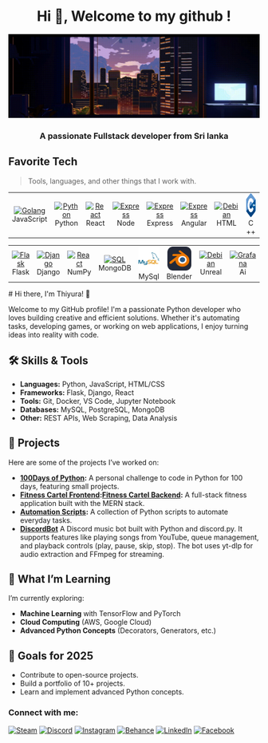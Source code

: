 

<h1 align="center">Hi 👋, Welcome to my github ! </h1>

![](icons/tootee.gif)

<h3 align="center">A passionate Fullstack developer from Sri lanka</h3>

<h2 align="left" id="macropower-tech">Favorite Tech </h2>

> Tools, languages, and other things that I work with.

<table>
  <tr>
    <td align="center" width="96">
      <a href="#macropower-tech">
        <img src="https://user-images.githubusercontent.com/74038190/212257454-16e3712e-945a-4ca2-b238-408ad0bf87e6.gif" height="48" alt="Golang" />
      </a>
      <br>JavaScript
    </td>
    <td align="center" width="96">
      <a href="#macropower-tech">
        <img src="https://user-images.githubusercontent.com/74038190/212257472-08e52665-c503-4bd9-aa20-f5a4dae769b5.gif" width="48" height="48" alt="Python" />
      </a>
      <br>Python
    </td>
    <td align="center" width="96">
      <a href="#macropower-tech">
        <img src="https://user-images.githubusercontent.com/74038190/212257467-871d32b7-e401-42e8-a166-fcfd7baa4c6b.gif" width="48" height="48" alt="React" />
      </a>
      <br>React
    </td>
    <td align="center" width="96">
      <a href="#macropower-tech">
        <img src="https://user-images.githubusercontent.com/74038190/212257460-738ff738-247f-4445-a718-cdd0ca76e2db.gif"  width="45" height="48" alt="Express"/>
      </a>
      <br>Node
    </td>
    <td align="center" width="96">
      <a href="#macropower-tech" >
        <img src="https://github.com/Anmol-Baranwal/Cool-GIFs-For-GitHub/assets/74038190/1a797f46-efe4-41e6-9e75-5303e1bbcbfa" width="48" height="48" alt="Express" />
      </a>
      <br>Express
    </td>
    <td align="center" width="96"> 
      <a href="#macropower-tech" >
        <img src="https://user-images.githubusercontent.com/74038190/212280823-79088828-a258-4a4d-8d6c-96315d5a07af.gif" width="48" height="48" alt="Express" />
      </a>
      <br>Angular
    </td>
    <td align="center"  width="96">
      <a href="#macropower-tech">
        <img src= "https://github.com/Anmol-Baranwal/Cool-GIFs-For-GitHub/assets/74038190/29fd6286-4e7b-4d6c-818f-c4765d5e39a9" width="48" height="48" alt="Debian" />
      </a>
      <br>HTML
    </td>
    <td align="center" width="96">
      <a href="#macropower-tech" >
        <img src="https://raw.githubusercontent.com/devicons/devicon/master/icons/cplusplus/cplusplus-original.svg" width="48" height="48" alt="Grafana" />
      </a>
      <br>C ++
    </td>
  </tr>
</table>

<table>
  <tr>
    <td align="center" width="96">
      <a href="#macropower-tech">
        <img src= "https://raw.githubusercontent.com/marwin1991/profile-technology-icons/refs/heads/main/icons/flask.png" width="48" height="48" alt="Flask" />
      </a>
      <br>Flask
    </td>
    <td align="center" width="96">
      <a href="#macropower-tech">
        <img src= "https://raw.githubusercontent.com/marwin1991/profile-technology-icons/refs/heads/main/icons/django.png" width="48" height="48" alt="Django" />
      </a>
      <br>Django
    </td>
    <td align="center" width="96">
      <a href="#macropower-tech">
        <img src= "https://raw.githubusercontent.com/marwin1991/profile-technology-icons/refs/heads/main/icons/numpy.png" width="48" height="48" alt="React" />
      </a>
      <br>NumPy
    </td>
    <td align="center" width="96">
      <a href="#macropower-tech">
        <img src= "https://github.com/Anmol-Baranwal/Cool-GIFs-For-GitHub/assets/74038190/398b19b1-9aae-4c1f-8bc0-d172a2c08d68" width="45" height="48" alt="SQL"/>
      </a>
      <br>MongoDB
    </td>
    <td align="center" width="96">
      <a href="#macropower-tech" >
        <img src="https://raw.githubusercontent.com/devicons/devicon/master/icons/mysql/mysql-original-wordmark.svg" width="48" height="48" alt="C" />
      </a>
      <br>MySql
    </td>
    <td align="center" width="96"> 
      <a href="#macropower-tech" >
        <img src="icons/Blender-Dark.svg " width="48" height="48" alt="C ++" />
      </a>
      <br>Blender
    </td>
    <td align="center"  width="96">
      <a href="#macropower-tech">
        <img src= "https://raw.githubusercontent.com/marwin1991/profile-technology-icons/refs/heads/main/icons/unreal_engine.png" width="48" height="48" alt="Debian" />
      </a>
      <br>Unreal
    </td>
    <td align="center" width="96">
      <a href="#macropower-tech" >
        <img src="https://www.vectorlogo.zone/logos/adobe_illustrator/adobe_illustrator-icon.svg" width="48" height="48" alt="Grafana" />
      </a>
      <br>Ai
    </td>
  </tr>
</table>

<p align="left">
  # Hi there, I'm Thiyura! 👋

Welcome to my GitHub profile! I'm a passionate Python developer who loves building creative and efficient solutions. Whether it's automating tasks, developing games, or working on web applications, I enjoy turning ideas into reality with code.

## 🛠️ Skills & Tools
- **Languages:** Python, JavaScript, HTML/CSS
- **Frameworks:** Flask, Django, React
- **Tools:** Git, Docker, VS Code, Jupyter Notebook
- **Databases:** MySQL, PostgreSQL, MongoDB
- **Other:** REST APIs, Web Scraping, Data Analysis

## 🚀 Projects
Here are some of the projects I’ve worked on:
- **[100Days of Python](https://github.com/2tzz/100Days_Python_Udemy):** A personal challenge to code in Python for 100 days, featuring small projects.
- **[Fitness Cartel Frontend](https://github.com/2tzz/fitness-cartel-frontend):[Fitness Cartel Backend](https://github.com/2tzz/fitness-cartel-backend):** A full-stack fitness application built with the MERN stack.
- **[Automation Scripts](https://github.com/2tzz/Automation-Scripts):** A collection of Python scripts to automate everyday tasks.
- **[DiscordBot](https://github.com/2tzz/DiscordMusicBot)** A Discord music bot built with Python and discord.py. It supports features like playing songs from YouTube, queue management, and playback controls (play, pause, skip, stop). The bot uses yt-dlp for audio extraction and FFmpeg for streaming.

## 🌱 What I’m Learning
I’m currently exploring:
- **Machine Learning** with TensorFlow and PyTorch
- **Cloud Computing** (AWS, Google Cloud)
- **Advanced Python Concepts** (Decorators, Generators, etc.)

## 🎯 Goals for 2025
- Contribute to open-source projects.
- Build a portfolio of 10+ projects.
- Learn and implement advanced Python concepts.


</p>


<h3 align="left">Connect with me:</h3>
<p align="left">

[![Steam](https://img.shields.io/badge/steam-%23000000.svg?style=for-the-badge&logo=steam&logoColor=white)](https://steamcommunity.com/profiles/76561199119981337)
[![Discord](https://img.shields.io/badge/Discord-%235865F2.svg?style=for-the-badge&logo=discord&logoColor=white)](https://discord.gg/UUsY9X8xyJ)
[![Instagram](https://img.shields.io/badge/Instagram-%23E4405F.svg?style=for-the-badge&logo=Instagram&logoColor=white)](https://www.instagram.com/t.thiyura/)
[![Behance](https://img.shields.io/badge/Behance-1769ff?style=for-the-badge&logo=behance&logoColor=white)](https://www.instagram.com/t.thiyura/)
[![LinkedIn](https://img.shields.io/badge/linkedin-%230077B5.svg?style=for-the-badge&logo=linkedin&logoColor=white)](https://www.linkedin.com/in/thiyura-thilakshana-1478242ab/)
[![Facebook](https://img.shields.io/badge/Facebook-%231877F2.svg?style=for-the-badge&logo=Facebook&logoColor=white)](https://www.facebook.com/profile.php?id=100086208381519)

</p>


<!---
2tzz/2tzz is a ✨ special ✨ repository because its `README.md` (this file) appears on your GitHub profile.
You can click the Preview link to take a look at your changes.
--->
